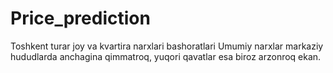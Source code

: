 # Price_prediction
Toshkent turar joy va kvartira narxlari bashoratlari
Umumiy narxlar markaziy hududlarda anchagina qimmatroq, yuqori qavatlar esa biroz arzonroq ekan.

